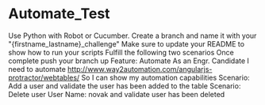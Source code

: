 # Automate_Test

Use Python with Robot or Cucumber.
Create a branch and name it with your "{firstname_lastname}_challenge" Make sure to update your README to show how to run your scripts Fulfill the following two scenarios Once complete push your branch up
Feature: Automate As an Engr. Candidate I need to automate http://www.way2automation.com/angularjs-protractor/webtables/ So I can show my automation capabilities
Scenario: Add a user and validate the user has been added to the table
Scenario: Delete user User Name: novak and validate user has been deleted

